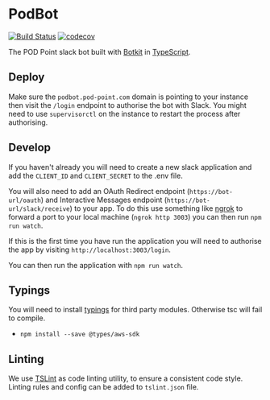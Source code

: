 # PodBot

[![Build Status](https://travis-ci.com/Pod-Point/podbot.svg?token=F7wj2GWZpNRsZSDUXLya&branch=master)](https://travis-ci.com/Pod-Point/podbot) [![codecov](https://codecov.io/gh/Pod-Point/podbot/branch/master/graph/badge.svg?token=s8NmBmIuY6)](https://codecov.io/gh/Pod-Point/podbot)

The POD Point slack bot built with [Botkit](https://github.com/howdyai/botkit/) in [TypeScript](https://www.typescriptlang.org/).

## Deploy

Make sure the `podbot.pod-point.com` domain is pointing to your instance then visit the `/login` endpoint to authorise the bot with Slack. You might need to use `supervisorctl` on the instance to restart the process after authorising.

## Develop

If you haven't already you will need to create a new slack application and add the `CLIENT_ID` and `CLIENT_SECRET` to the .env file.

You will also need to add an OAuth Redirect endpoint (`https://bot-url/oauth`) and Interactive Messages endpoint (`https://bot-url/slack/receive`) to your app. To do this use something like [ngrok](https://ngrok.com/) to forward a port to your local machine (`ngrok http 3003`) you can then run `npm run watch`.

If this is the first time you have run the application you will need to authorise the app by visiting `http://localhost:3003/login`.

You can then run the application with `npm run watch`.

## Typings

You will need to install [typings](https://blogs.msdn.microsoft.com/typescript/2016/06/15/the-future-of-declaration-files/) for third party modules. Otherwise tsc will fail to compile.

* `npm install --save @types/aws-sdk`

## Linting

We use [TSLint](https://palantir.github.io/tslint/) as code linting utility, to ensure a consistent code style.
Linting rules and config can be added to `tslint.json` file.
